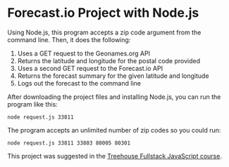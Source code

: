 # Forecast.io Project with Node.js

Using Node.js, this program accepts a zip code argument from the command line. Then, it does the following:

1. Uses a GET request to the Geonames.org API 
2. Returns the latitude and longitude for the postal code provided
3. Uses a second GET request to the Forecast.io API
4. Returns the forecast summary for the given latitude and longitude
5. Logs out the forecast to the command line

After downloading the project files and installing Node.js, you can run the program like this:

```node request.js 33811```

The program accepts an unlimited number of zip codes so you could run:

```node request.js 33811 33803 80005 80301```

This project was suggested in the [Treehouse Fullstack JavaScript course](https://teamtreehouse.com/tracks/fullstack-javascript).
